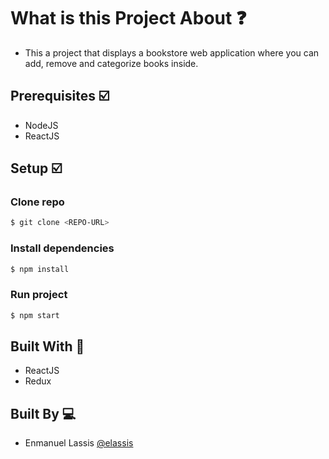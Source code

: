 # What is this Project About ❓
- This a project that displays a bookstore web application where you can add, remove and categorize books inside.

## Prerequisites ☑️
- NodeJS
- ReactJS
## Setup ☑️
### Clone repo
```bash
$ git clone <REPO-URL>
```
### Install dependencies
```bash
$ npm install
```
### Run project
```bash
$ npm start
```
## Built With 🔨
- ReactJS
- Redux
## Built By 💻
- Enmanuel Lassis [@elassis](https://github.com/elassis)
